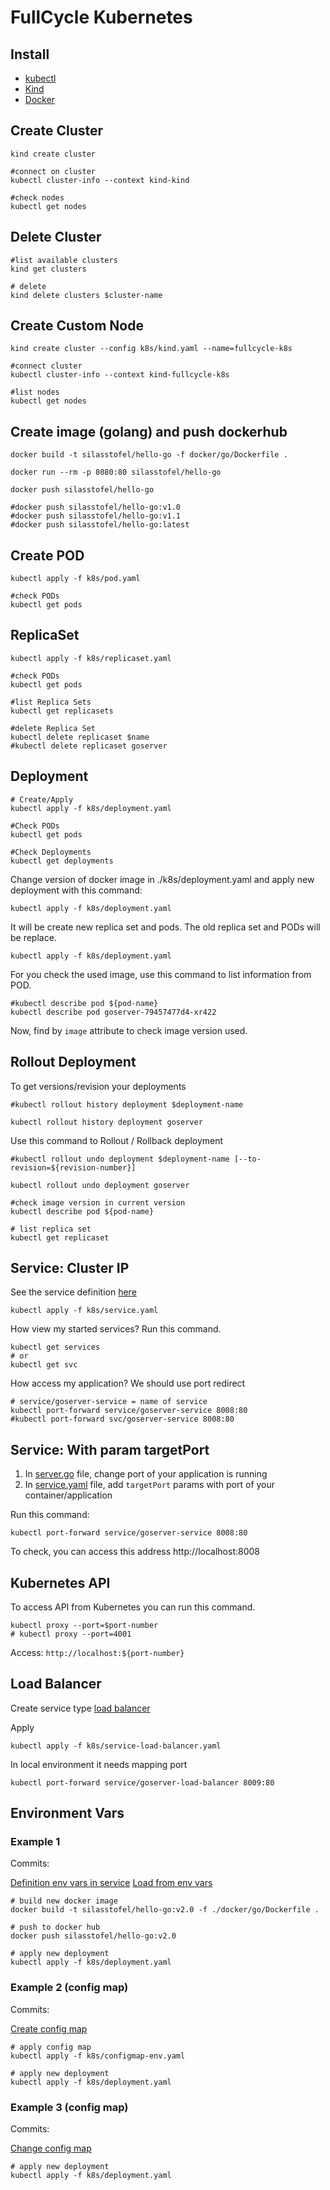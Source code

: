 # FullCycle Kubernetes

## Install

- [kubectl](https://kubernetes.io/docs/tasks/tools/)
- [Kind](https://kind.sigs.k8s.io/)
- [Docker](https://docs.docker.com/engine/install/)

## Create Cluster

```shell
kind create cluster

#connect on cluster
kubectl cluster-info --context kind-kind

#check nodes
kubectl get nodes 
```

## Delete Cluster

```shell
#list available clusters
kind get clusters

# delete
kind delete clusters $cluster-name
```

## Create Custom Node

```shell
kind create cluster --config k8s/kind.yaml --name=fullcycle-k8s

#connect cluster
kubectl cluster-info --context kind-fullcycle-k8s

#list nodes
kubectl get nodes
```

## Create image (golang) and push dockerhub

```shell
docker build -t silasstofel/hello-go -f docker/go/Dockerfile .

docker run --rm -p 8080:80 silasstofel/hello-go

docker push silasstofel/hello-go

#docker push silasstofel/hello-go:v1.0
#docker push silasstofel/hello-go:v1.1
#docker push silasstofel/hello-go:latest
```

## Create POD
```shell
kubectl apply -f k8s/pod.yaml

#check PODs
kubectl get pods  
```

## ReplicaSet
```shell
kubectl apply -f k8s/replicaset.yaml 

#check PODs
kubectl get pods

#list Replica Sets
kubectl get replicasets

#delete Replica Set
kubectl delete replicaset $name
#kubectl delete replicaset goserver
```

## Deployment

```shell
# Create/Apply
kubectl apply -f k8s/deployment.yaml 

#Check PODs
kubectl get pods

#Check Deployments
kubectl get deployments
```

Change version of docker image in ./k8s/deployment.yaml and apply new deployment with this command:

```shell
kubectl apply -f k8s/deployment.yaml
```

It will be create new replica set and pods. The old replica set and PODs will be replace.

```shell
kubectl apply -f k8s/deployment.yaml
```

For you check the used image, use this command to list information from POD.


```shell
#kubectl describe pod ${pod-name}
kubectl describe pod goserver-79457477d4-xr422
```
Now, find by `image` attribute to check image version used.

## Rollout Deployment

To get versions/revision your deployments

```shell
#kubectl rollout history deployment $deployment-name

kubectl rollout history deployment goserver
```

Use this command to Rollout / Rollback deployment

```shell
#kubectl rollout undo deployment $deployment-name [--to-revision=${revision-number}]

kubectl rollout undo deployment goserver

#check image version in current version
kubectl describe pod ${pod-name}

# list replica set
kubectl get replicaset
```

## Service: Cluster IP

See the service definition [here](./k8s/service.yaml)

```shell
kubectl apply -f k8s/service.yaml 
```

How view my started services? Run this command.

```shell
kubectl get services
# or
kubectl get svc
```

How access my application? We should use port redirect

```shell
# service/goserver-service = name of service
kubectl port-forward service/goserver-service 8008:80
#kubectl port-forward svc/goserver-service 8008:80
```

## Service: With param targetPort

1. In [server.go](./server.go) file, change port of your application is running
2. In [service.yaml](./k8s/service.yaml) file, add `targetPort` params with port of your container/application

Run this command:

```shell
kubectl port-forward service/goserver-service 8008:80
```
To check, you can access this address http://localhost:8008

## Kubernetes API

To access API from Kubernetes you can run this command.

```shell
kubectl proxy --port=$port-number
# kubectl proxy --port=4001
```
Access: `http://localhost:${port-number}`

## Load Balancer

Create service type [load balancer](./k8s/service-load-balancer.yaml)

Apply

```shell
kubectl apply -f k8s/service-load-balancer.yaml 
```

In local environment it needs mapping port

```shell
kubectl port-forward service/goserver-load-balancer 8009:80
```

## Environment Vars

### Example 1
Commits:

[Definition env vars in service](https://github.com/silasstoffel/fullcyle-kubernetes/commit/d3a49ab5fb0e08f50253b2e2286f7d7489bfaee7)
[Load from env vars](https://github.com/silasstoffel/fullcyle-kubernetes/commit/f42177156a26ed5842e1ab217c68f7e5dd56c742)


```shell
# build new docker image
docker build -t silasstofel/hello-go:v2.0 -f ./docker/go/Dockerfile .

# push to docker hub
docker push silasstofel/hello-go:v2.0

# apply new deployment
kubectl apply -f k8s/deployment.yaml   
```

### Example 2 (config map)

Commits:

[Create config map](https://github.com/silasstoffel/fullcyle-kubernetes/commit/c0d2237241d28b83094c12b4a438fe1c3a9f46e6)

```shell
# apply config map
kubectl apply -f k8s/configmap-env.yaml

# apply new deployment
kubectl apply -f k8s/deployment.yaml   
```
### Example 3 (config map)

Commits:

[Change config map](https://github.com/silasstoffel/fullcyle-kubernetes/commit/d608f8a23be5d17d5a8e5977cb3f11d441ebce26)

```shell
# apply new deployment
kubectl apply -f k8s/deployment.yaml   
```
